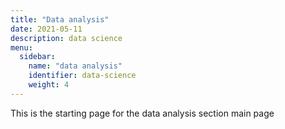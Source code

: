 ```yaml
---
title: "Data analysis"
date: 2021-05-11
description: data science 
menu:
  sidebar:
    name: "data analysis"
    identifier: data-science
    weight: 4
---
```


This is the starting page for the data analysis section main page 